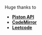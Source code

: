 Huge thanks to
 - [**Piston API**](https://github.com/engineer-man/piston#public-api)
 - [**CodeMirror**](https://codemirror.net/)
 - [**Leetcode**](https://leetcode.com/)
